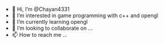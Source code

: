 - 👋 Hi, I’m @Chayan4331
- 👀 I’m interested in game programming with c++ and opengl
- 🌱 I’m currently learning opengl
- 💞️ I’m looking to collaborate on ...
- 📫 How to reach me ...

<!---
Chayan4331/Chayan4331 is a ✨ special ✨ repository because its `README.md` (this file) appears on your GitHub profile.
You can click the Preview link to take a look at your changes.
--->
